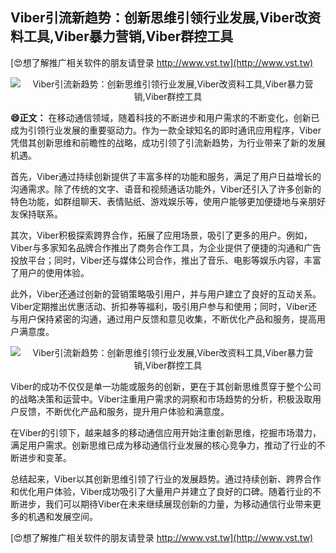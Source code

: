 ## **Viber引流新趋势：创新思维引领行业发展,Viber改资料工具,Viber暴力营销,Viber群控工具**

[😍想了解推广相关软件的朋友请登录 http://www.vst.tw](http://www.vst.tw)

 <center><img src="https://vst.tw/MP4/tuiguang/png/0.png" alt="Viber引流新趋势：创新思维引领行业发展,Viber改资料工具,Viber暴力营销,Viber群控工具"></center>

**😄正文：**
在移动通信领域，随着科技的不断进步和用户需求的不断变化，创新已成为引领行业发展的重要驱动力。作为一款全球知名的即时通讯应用程序，Viber凭借其创新思维和前瞻性的战略，成功引领了引流新趋势，为行业带来了新的发展机遇。

首先，Viber通过持续创新提供了丰富多样的功能和服务，满足了用户日益增长的沟通需求。除了传统的文字、语音和视频通话功能外，Viber还引入了许多创新的特色功能，如群组聊天、表情贴纸、游戏娱乐等，使用户能够更加便捷地与亲朋好友保持联系。

其次，Viber积极探索跨界合作，拓展了应用场景，吸引了更多的用户。例如，Viber与多家知名品牌合作推出了商务合作工具，为企业提供了便捷的沟通和广告投放平台；同时，Viber还与媒体公司合作，推出了音乐、电影等娱乐内容，丰富了用户的使用体验。

此外，Viber还通过创新的营销策略吸引用户，并与用户建立了良好的互动关系。Viber定期推出优惠活动、折扣券等福利，吸引用户参与和使用；同时，Viber还与用户保持紧密的沟通，通过用户反馈和意见收集，不断优化产品和服务，提高用户满意度。

 <center><img src="https://vst.tw/MP4/tuiguang/png/0.png" alt="Viber引流新趋势：创新思维引领行业发展,Viber改资料工具,Viber暴力营销,Viber群控工具"></center>

Viber的成功不仅仅是单一功能或服务的创新，更在于其创新思维贯穿于整个公司的战略决策和运营中。Viber注重用户需求的洞察和市场趋势的分析，积极汲取用户反馈，不断优化产品和服务，提升用户体验和满意度。

在Viber的引领下，越来越多的移动通信应用开始注重创新思维，挖掘市场潜力，满足用户需求。创新思维已成为移动通信行业发展的核心竞争力，推动了行业的不断进步和变革。

总结起来，Viber以其创新思维引领了行业的发展趋势。通过持续创新、跨界合作和优化用户体验，Viber成功吸引了大量用户并建立了良好的口碑。随着行业的不断进步，我们可以期待Viber在未来继续展现创新的力量，为移动通信行业带来更多的机遇和发展空间。

[😍想了解推广相关软件的朋友请登录 http://www.vst.tw](http://www.vst.tw)



